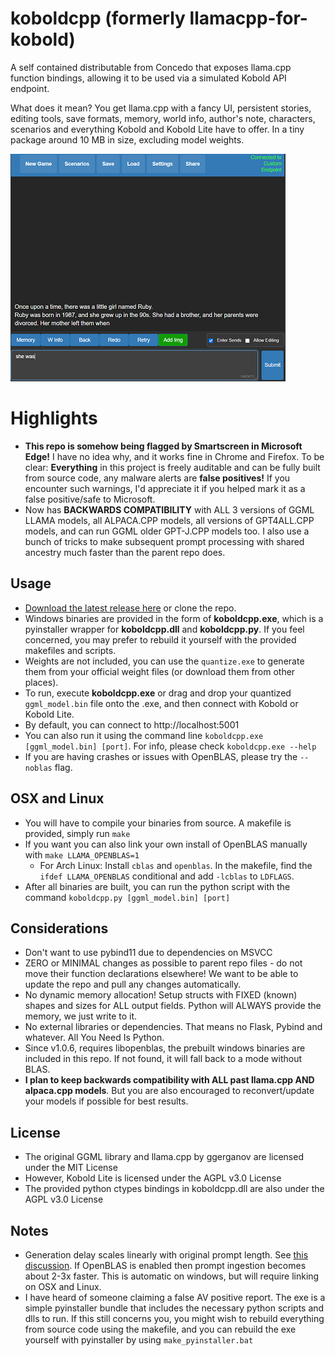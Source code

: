 # koboldcpp (formerly llamacpp-for-kobold)

A self contained distributable from Concedo that exposes llama.cpp function bindings, allowing it to be used via a simulated Kobold API endpoint. 

What does it mean? You get llama.cpp with a fancy UI, persistent stories, editing tools, save formats, memory, world info, author's note, characters, scenarios and everything Kobold and Kobold Lite have to offer. In a tiny package around 10 MB in size, excluding model weights.

![Preview](preview.png)

# Highlights
- **This repo is somehow being flagged by Smartscreen in Microsoft Edge!** I have no idea why, and it works fine in Chrome and Firefox. To be clear: **Everything** in this project is freely auditable and can be fully built from source code, any malware alerts are **false positives!** If you encounter such warnings, I'd appreciate it if you helped mark it as a false positive/safe to Microsoft.
- Now has **BACKWARDS COMPATIBILITY** with ALL 3 versions of GGML LLAMA models, all ALPACA.CPP models, all versions of GPT4ALL.CPP models, and can run GGML older GPT-J.CPP models too. I also use a bunch of tricks to make subsequent prompt processing with shared ancestry much faster than the parent repo does.

## Usage
- [Download the latest release here](https://github.com/LostRuins/koboldcpp/releases/latest) or clone the repo.
- Windows binaries are provided in the form of **koboldcpp.exe**, which is a pyinstaller wrapper for **koboldcpp.dll** and **koboldcpp.py**. If you feel concerned, you may prefer to rebuild it yourself with the provided makefiles and scripts.
- Weights are not included, you can use the `quantize.exe` to generate them from your official weight files (or download them from other places).
- To run, execute **koboldcpp.exe** or drag and drop your quantized `ggml_model.bin` file onto the .exe, and then connect with Kobold or Kobold Lite. 
- By default, you can connect to http://localhost:5001 
- You can also run it using the command line `koboldcpp.exe [ggml_model.bin] [port]`. For info, please check `koboldcpp.exe --help` 
- If you are having crashes or issues with OpenBLAS, please try the `--noblas` flag.

## OSX and Linux
- You will have to compile your binaries from source. A makefile is provided, simply run `make`
- If you want you can also link your own install of OpenBLAS manually with `make LLAMA_OPENBLAS=1`
  - For Arch Linux: Install `cblas` and `openblas`. In the makefile, find the `ifdef LLAMA_OPENBLAS` conditional and add `-lcblas` to `LDFLAGS`.
- After all binaries are built, you can run the python script with the command `koboldcpp.py [ggml_model.bin] [port]`

## Considerations
- Don't want to use pybind11 due to dependencies on MSVCC
- ZERO or MINIMAL changes as possible to parent repo files - do not move their function declarations elsewhere! We want to be able to update the repo and pull any changes automatically.
- No dynamic memory allocation! Setup structs with FIXED (known) shapes and sizes for ALL output fields. Python will ALWAYS provide the memory, we just write to it.
- No external libraries or dependencies. That means no Flask, Pybind and whatever. All You Need Is Python.
- Since v1.0.6, requires libopenblas, the prebuilt windows binaries are included in this repo. If not found, it will fall back to a mode without BLAS. 
- **I plan to keep backwards compatibility with ALL past llama.cpp AND alpaca.cpp models**. But you are also encouraged to reconvert/update your models if possible for best results.

## License
- The original GGML library and llama.cpp by ggerganov are licensed under the MIT License
- However, Kobold Lite is licensed under the AGPL v3.0 License
- The provided python ctypes bindings in koboldcpp.dll are also under the AGPL v3.0 License

## Notes
- Generation delay scales linearly with original prompt length. See [this discussion](https://github.com/ggerganov/llama.cpp/discussions/229). If OpenBLAS is enabled then prompt ingestion becomes about 2-3x faster. This is automatic on windows, but will require linking on OSX and Linux.
- I have heard of someone claiming a false AV positive report. The exe is a simple pyinstaller bundle that includes the necessary python scripts and dlls to run. If this still concerns you, you might wish to rebuild everything from source code using the makefile, and you can rebuild the exe yourself with pyinstaller by using `make_pyinstaller.bat`
